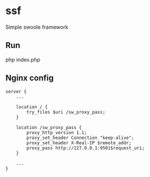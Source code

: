 # ssf

Simple swoole framework

## Run

php index.php

## Nginx config

```
server {
    ...

    location / {
        try_files $uri /sw_proxy_pass;
    }

    location /sw_proxy_pass {
        proxy_http_version 1.1;
        proxy_set_header Connection "keep-alive";
        proxy_set_header X-Real-IP $remote_addr;
        proxy_pass http://127.0.0.1:9501$request_uri;
    }

    ...
}
```